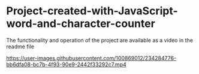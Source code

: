 # Project-created-with-JavaScript-word-and-character-counter
The functionality and operation of the project are available as a video in the readme file


https://user-images.githubusercontent.com/100869012/234284776-bb6dfa08-bc7b-4f93-90e9-2442f33292c7.mp4

